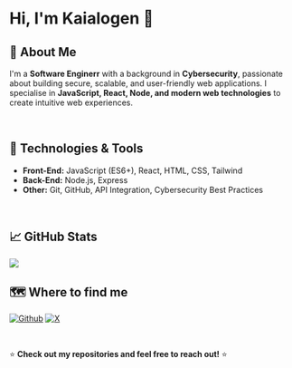 # Hi, I'm Kaialogen 👋  

## 🚀 About Me  
I'm a **Software Enginerr** with a background in **Cybersecurity**, passionate about building secure, scalable, and user-friendly web applications. I specialise in **JavaScript, React, Node, and modern web technologies** to create intuitive web experiences.  

</br>

## 🔧 Technologies & Tools  
- **Front-End:** JavaScript (ES6+), React, HTML, CSS, Tailwind  
- **Back-End:** Node.js, Express  
- **Other:** Git, GitHub, API Integration, Cybersecurity Best Practices  

</br>

## 📈 GitHub Stats
<a href="https://github.com/Kaialogen/Kaialogen">
  <img align="center" src="https://github-readme-stats.vercel.app/api/top-langs/?username=Kaialogen&title_color=ffffff&text_color=c9cacc&icon_color=2bbc8a&bg_color=1d1f21&langs_count=5" />
</a>

</br>

## 🗺️ Where to find me
<p><a href="https://github.com/Kaialogen" target="_blank"><img alt="Github" src="https://img.shields.io/badge/GitHub-%2312100E.svg?&style=for-the-badge&logo=Github&logoColor=white" /></a> <a href="https://x.com/Ka1al0gen" target="_blank"><img alt="X" src="https://img.shields.io/badge/X-000000.svg?&style=for-the-badge&logo=x&logoColor=white" /></a>
</p>

</br>

⭐ **Check out my repositories and feel free to reach out!** ⭐️
